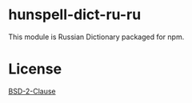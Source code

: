 # hunspell-dict-ru-ru

This module is Russian Dictionary packaged for npm.

# License

[BSD-2-Clause](https://github.com/kwonoj/hunspell-dict/blob/master/packages/ru-ru/LICENSE)